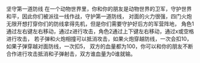 坚守第一道防线
在一个动物世界里，你和你的朋友是动物世界的卫军，守护世界和平，因此你们被派往一线作战，守护第一道防线，
对面的火力很强，四门火炮无限开想打穿你们的防线拿得先机，但是你们需要守护好后方的军营阵地，
角色1通过左右键左右移动，通过z进行攻击，角色2通过上下键左右移动，通过x或空格进行攻击，
若子弹和火炮相撞可以抵消攻击，如果火炮穿越防线，一次会扣10，如果子弹穿越对面防线，一次扣5，
双方的血量都为100，你可以和你的朋友不断合作进行攻击抵消和子弹射击，双方谁血量为0谁就输。